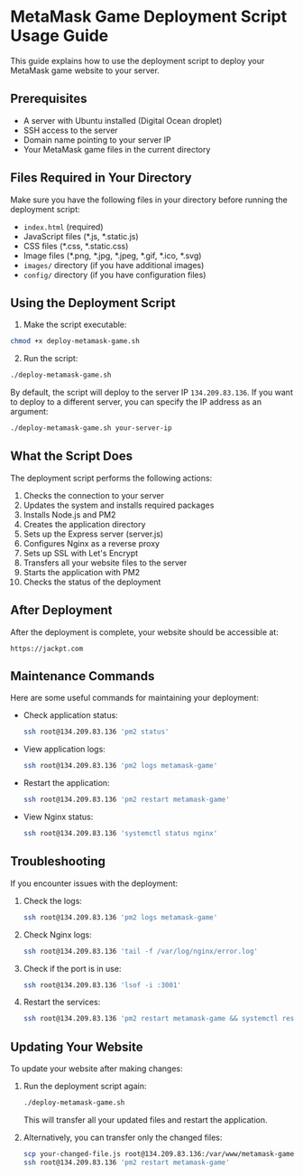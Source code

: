 # MetaMask Game Deployment Script Usage Guide

This guide explains how to use the deployment script to deploy your MetaMask game website to your server.

## Prerequisites

- A server with Ubuntu installed (Digital Ocean droplet)
- SSH access to the server
- Domain name pointing to your server IP
- Your MetaMask game files in the current directory

## Files Required in Your Directory

Make sure you have the following files in your directory before running the deployment script:

- `index.html` (required)
- JavaScript files (*.js, *.static.js)
- CSS files (*.css, *.static.css)
- Image files (*.png, *.jpg, *.jpeg, *.gif, *.ico, *.svg)
- `images/` directory (if you have additional images)
- `config/` directory (if you have configuration files)

## Using the Deployment Script

1. Make the script executable:

```bash
chmod +x deploy-metamask-game.sh
```

2. Run the script:

```bash
./deploy-metamask-game.sh
```

By default, the script will deploy to the server IP `134.209.83.136`. If you want to deploy to a different server, you can specify the IP address as an argument:

```bash
./deploy-metamask-game.sh your-server-ip
```

## What the Script Does

The deployment script performs the following actions:

1. Checks the connection to your server
2. Updates the system and installs required packages
3. Installs Node.js and PM2
4. Creates the application directory
5. Sets up the Express server (server.js)
6. Configures Nginx as a reverse proxy
7. Sets up SSL with Let's Encrypt
8. Transfers all your website files to the server
9. Starts the application with PM2
10. Checks the status of the deployment

## After Deployment

After the deployment is complete, your website should be accessible at:

```
https://jackpt.com
```

## Maintenance Commands

Here are some useful commands for maintaining your deployment:

- Check application status:
  ```bash
  ssh root@134.209.83.136 'pm2 status'
  ```

- View application logs:
  ```bash
  ssh root@134.209.83.136 'pm2 logs metamask-game'
  ```

- Restart the application:
  ```bash
  ssh root@134.209.83.136 'pm2 restart metamask-game'
  ```

- View Nginx status:
  ```bash
  ssh root@134.209.83.136 'systemctl status nginx'
  ```

## Troubleshooting

If you encounter issues with the deployment:

1. Check the logs:
   ```bash
   ssh root@134.209.83.136 'pm2 logs metamask-game'
   ```

2. Check Nginx logs:
   ```bash
   ssh root@134.209.83.136 'tail -f /var/log/nginx/error.log'
   ```

3. Check if the port is in use:
   ```bash
   ssh root@134.209.83.136 'lsof -i :3001'
   ```

4. Restart the services:
   ```bash
   ssh root@134.209.83.136 'pm2 restart metamask-game && systemctl restart nginx'
   ```

## Updating Your Website

To update your website after making changes:

1. Run the deployment script again:
   ```bash
   ./deploy-metamask-game.sh
   ```

   This will transfer all your updated files and restart the application.

2. Alternatively, you can transfer only the changed files:
   ```bash
   scp your-changed-file.js root@134.209.83.136:/var/www/metamask-game/
   ssh root@134.209.83.136 'pm2 restart metamask-game'
   ```
